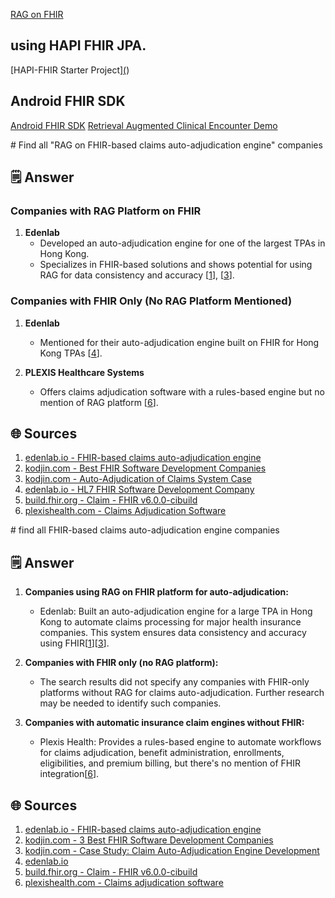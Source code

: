 [RAG on FHIR](https://github.com/samschifman/RAG_on_FHIR/blob/main/README.md)

 ## using HAPI FHIR JPA.
[HAPI-FHIR Starter Project][(](https://github.com/hapifhir/hapi-fhir-jpaserver-starter))

## Android FHIR SDK
[Android FHIR SDK](https://github.com/google/android-fhir?tab=readme-ov-file)
[Retrieval Augmented Clinical Encounter Demo](https://github.com/aws-samples/sup-hcls-rag-fhir-bedrock)

<response>
# Find all "RAG on FHIR-based claims auto-adjudication engine" companies

## 🗒️ Answer

### Companies with RAG Platform on FHIR
1. **Edenlab**
   - Developed an auto-adjudication engine for one of the largest TPAs in Hong Kong.
   - Specializes in FHIR-based solutions and shows potential for using RAG for data consistency and accuracy [[1](https://edenlab.io/case/fhir-based-claims-auto-adjudication-engine)], [[3](https://kodjin.com/blog/auto-adjudication-of-claims-system-case)].

### Companies with FHIR Only (No RAG Platform Mentioned)
1. **Edenlab**
   - Mentioned for their auto-adjudication engine built on FHIR for Hong Kong TPAs [[4](https://edenlab.io/)].

2. **PLEXIS Healthcare Systems**
   - Offers claims adjudication software with a rules-based engine but no mention of RAG platform [[6](https://www.plexishealth.com/claims-adjudication-software/)].

## 🌐 Sources
1. [edenlab.io - FHIR-based claims auto-adjudication engine](https://edenlab.io/case/fhir-based-claims-auto-adjudication-engine)
2. [kodjin.com - Best FHIR Software Development Companies](https://kodjin.com/blog/best-fhir-software-development-companies/)
3. [kodjin.com - Auto-Adjudication of Claims System Case](https://kodjin.com/blog/auto-adjudication-of-claims-system-case/)
4. [edenlab.io - HL7 FHIR Software Development Company](https://edenlab.io/)
5. [build.fhir.org - Claim - FHIR v6.0.0-cibuild](https://build.fhir.org/claim.html)
6. [plexishealth.com - Claims Adjudication Software](https://www.plexishealth.com/claims-adjudication-software/)
</response>

<response>
# find all FHIR-based claims auto-adjudication engine companies

## 🗒️ Answer

1. **Companies using RAG on FHIR platform for auto-adjudication:**
   - Edenlab: Built an auto-adjudication engine for a large TPA in Hong Kong to automate claims processing for major health insurance companies. This system ensures data consistency and accuracy using FHIR[[1](https://edenlab.io/case/fhir-based-claims-auto-adjudication-engine)][[3](https://kodjin.com/blog/auto-adjudication-of-claims-system-case)].

2. **Companies with FHIR only (no RAG platform):**
   - The search results did not specify any companies with FHIR-only platforms without RAG for claims auto-adjudication. Further research may be needed to identify such companies.

3. **Companies with automatic insurance claim engines without FHIR:**
   - Plexis Health: Provides a rules-based engine to automate workflows for claims adjudication, benefit administration, enrollments, eligibilities, and premium billing, but there's no mention of FHIR integration[[6](https://www.plexishealth.com/claims-adjudication-software/)].

## 🌐 Sources
1. [edenlab.io - FHIR-based claims auto-adjudication engine](https://edenlab.io/case/fhir-based-claims-auto-adjudication-engine)
2. [kodjin.com - 3 Best FHIR Software Development Companies](https://kodjin.com/blog/best-fhir-software-development-companies/)
3. [kodjin.com - Case Study: Claim Auto-Adjudication Engine Development](https://kodjin.com/blog/auto-adjudication-of-claims-system-case/)
4. [edenlab.io](https://edenlab.io/)
5. [build.fhir.org - Claim - FHIR v6.0.0-cibuild](https://build.fhir.org/claim.html)
6. [plexishealth.com - Claims adjudication software](https://www.plexishealth.com/claims-adjudication-software/)
</response>
